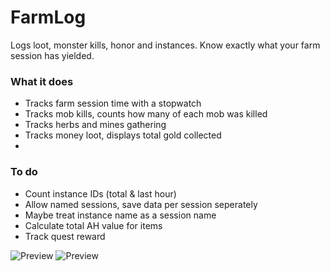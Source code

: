 # FarmLog
Logs loot, monster kills, honor and instances. Know exactly what your farm session has yielded.

### What it does
* Tracks farm session time with a stopwatch
* Tracks mob kills, counts how many of each mob was killed
* Tracks herbs and mines gathering
* Tracks money loot, displays total gold collected
* 

### To do
* Count instance IDs (total & last hour)
* Allow named sessions, save data per session seperately
* Maybe treat instance name as a session name
* Calculate total AH value for items
* Track quest reward

![Preview](https://github.com/E1ila/FarmLog/blob/master/Preview2.png)
![Preview](https://github.com/E1ila/FarmLog/blob/master/Preview.png)
